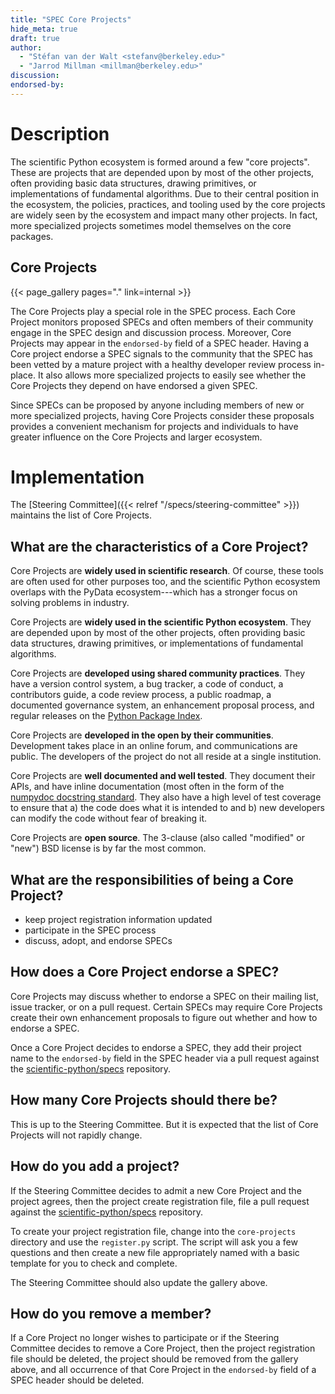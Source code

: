 ```yaml
---
title: "SPEC Core Projects"
hide_meta: true
draft: true
author:
  - "Stéfan van der Walt <stefanv@berkeley.edu>"
  - "Jarrod Millman <millman@berkeley.edu>"
discussion:
endorsed-by:
---
```


# Description

The scientific Python ecosystem is formed around a few "core projects".
These are projects that are depended upon by most of the other projects,
often providing basic data structures, drawing primitives,
or implementations of fundamental algorithms.
Due to their central position in the ecosystem, the policies, practices, and tooling
used by the core projects are widely seen by the ecosystem
and impact many other projects.
In fact, more specialized projects sometimes model themselves on the core packages.

## Core Projects

{{< page_gallery pages="." link=internal >}}

The Core Projects play a special role in the SPEC process.
Each Core Project monitors proposed SPECs and often members of their community
engage in the SPEC design and discussion process.
Moreover, Core Projects may appear in the `endorsed-by` field of a SPEC header.
Having a Core project endorse a SPEC signals to the community that the SPEC has
been vetted by a mature project with a healthy developer review process in-place.
It also allows more specialized projects to easily see
whether the Core Projects they depend on have endorsed a given SPEC.

Since SPECs can be proposed by anyone including members of new or more
specialized projects, having Core Projects consider these proposals
provides a convenient mechanism for projects and individuals
to have greater influence on the Core Projects and larger ecosystem.

# Implementation

The [Steering Committee]({{< relref "/specs/steering-committee" >}}) maintains the list of
Core Projects.

## What are the characteristics of a Core Project?

Core Projects are **widely used in scientific research**.
Of course, these tools are often used for other purposes too, and the
scientific Python ecosystem overlaps with the PyData ecosystem---which has a
stronger focus on solving problems in industry.

Core Projects are **widely used in the scientific Python ecosystem**.
They are depended upon by most of the other projects,
often providing basic data structures, drawing primitives,
or implementations of fundamental algorithms.

Core Projects are **developed using shared community practices**.
They have a version control system, a bug tracker, a
code of conduct, a contributors guide, a code review process, a public
roadmap, a documented governance system, an enhancement proposal process,
and regular releases on the [Python Package Index](https://pypi.org/).

Core Projects are **developed in the open by their communities**.
Development takes place in an online forum, and communications are public.
The developers of the project do not all reside at a single institution.

Core Projects are **well documented and well tested**.
They document their APIs, and have inline documentation (most often in
the form of the [numpydoc docstring standard](https://numpydoc.readthedocs.io/en/latest/format.html#docstring-standard).
They also have a high level of test coverage to ensure that a) the code
does what it is intended to and b) new developers can modify the code without
fear of breaking it.

Core Projects are **open source**.
The 3-clause (also called "modified" or "new") BSD license is by far the most common.

## What are the responsibilities of being a Core Project?

- keep project registration information updated
- participate in the SPEC process
- discuss, adopt, and endorse SPECs

## How does a Core Project endorse a SPEC?

Core Projects may discuss whether to endorse a SPEC on their mailing list,
issue tracker, or on a pull request.
Certain SPECs may require Core Projects create their own enhancement
proposals to figure out whether and how to endorse a SPEC.

Once a Core Project decides to endorse a SPEC, they add their project
name to the `endorsed-by` field in the SPEC header via a pull request against
the [scientific-python/specs](https://github.com/scientific-python/specs)
repository.

## How many Core Projects should there be?

This is up to the Steering Committee.
But it is expected that the list of Core Projects will not rapidly change.

## How do you add a project?

If the Steering Committee decides to admit a new Core Project and the project agrees, then
the project create registration file, file a pull request against the
[scientific-python/specs](https://github.com/scientific-python/specs) repository.

To create your project registration file, change into the
`core-projects` directory and use the `register.py` script.
The script will ask you a few questions and then create a new file
appropriately named with a basic template for you to check and complete.

The Steering Committee should also update the gallery above.

## How do you remove a member?

If a Core Project no longer wishes to participate or if the Steering Committee decides to remove
a Core Project, then the project registration file should be deleted, the project
should be removed from the gallery above, and all occurrence of that Core Project
in the `endorsed-by` field of a SPEC header should be deleted.
